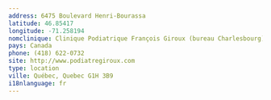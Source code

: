 ```yaml
---
address: 6475 Boulevard Henri-Bourassa
latitude: 46.85417
longitude: -71.258194
nomclinique: Clinique Podiatrique François Giroux (bureau Charlesbourg)
pays: Canada
phone: (418) 622-0732
site: http://www.podiatregiroux.com
type: location
ville: Québec, Quebec G1H 3B9
i18nlanguage: fr
---
```


